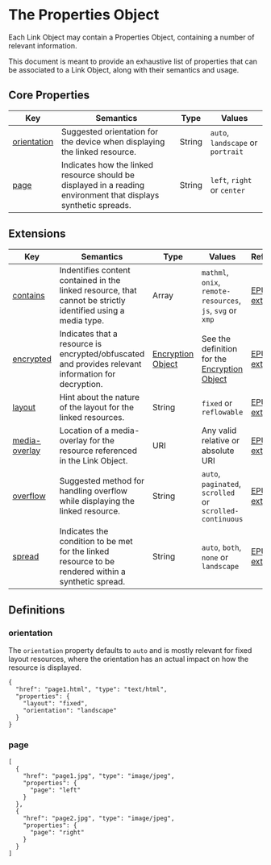 # The Properties Object

Each Link Object may contain a Properties Object, containing a number of relevant information.

This document is meant to provide an exhaustive list of properties that can be associated to a Link Object, along with their semantics and usage.

## Core Properties

| Key  | Semantics | Type | Values |
| ----- | --------- | -------- | --------- |
| [orientation](#orientation)  | Suggested orientation for the device when displaying the linked resource.  | String  | `auto`, `landscape` or `portrait`  |
| [page](#page)  | Indicates how the linked resource should be displayed in a reading environment that displays synthetic spreads.  | String  | `left`, `right` or `center`  |

## Extensions

| Key   | Semantics | Type     | Values    | Reference |
| ----- | --------- | -------- | --------- | --------- |
| [contains](/extensions/epub.md#contains)  | Indentifies content contained in the linked resource, that cannot be strictly identified using a media type.  | Array  | `mathml`, `onix`, `remote-resources`, `js`, `svg` or `xmp`  | [EPUB extension](/extensions/epub.md#properties) |
| [encrypted](/extensions/epub.md#encrypted)  | Indicates that a resource is encrypted/obfuscated and provides relevant information for decryption.  | [Encryption Object](/extensions/epub.md#encrypted)  | See the definition for the [Encryption Object](/extensions/epub.md#encrypted) | [EPUB extension](/extensions/epub.md#properties) |
| [layout](/extensions/epub.md#layout)  | Hint about the nature of the layout for the linked resources.  | String  | `fixed` or `reflowable`  | [EPUB extension](/extensions/epub.md#properties) |
| [media-overlay](/extensions/epub.md#media-overlay)  | Location of a media-overlay for the resource referenced in the Link Object.  | URI  | Any valid relative or absolute URI  | [EPUB extension](/extensions/epub.md#properties) |
| [overflow](/extensions/epub.md#overflow)  | Suggested method for handling overflow while displaying the linked resource.  | String  | `auto`, `paginated`, `scrolled` or `scrolled-continuous`  | [EPUB extension](/extensions/epub.md#properties) |
| [spread](/extensions/epub.md#spread)  | Indicates the condition to be met for the linked resource to be rendered within a synthetic spread. | String  | `auto`, `both`, `none` or `landscape`  | [EPUB extension](/extensions/epub.md#properties) |

## Definitions

### orientation

The `orientation` property defaults to `auto` and is mostly relevant for fixed layout resources, where the orientation has an actual impact on how the resource is displayed.

```
{
  "href": "page1.html", "type": "text/html",
  "properties": {
    "layout": "fixed",
    "orientation": "landscape"
  }
}
```

### page



```
[
  {
    "href": "page1.jpg", "type": "image/jpeg",
    "properties": {
      "page": "left"
    }
  },
  {
    "href": "page2.jpg", "type": "image/jpeg",
    "properties": {
      "page": "right"
    }
  }
]
```
